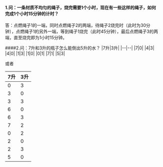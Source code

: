 #### 1.问：一条材质不均匀的绳子，烧完需要1个小时，现在有一些这样的绳子，如何完成1个小时15分钟的计时？
答：点燃绳子1的一端，同时点燃绳子2的两端，待绳子2烧完时（此时为30分钟），点燃绳子1的另外一端，等到绳子1烧完（此时45分钟），最后点燃绳子3的两端，直至烧完即为1小时15分钟。

####2.问：7升和3升的瓶子怎么能倒出5升的水？
|7升|3升|
|--|--|
|7|0|
|4|3|
|4|0|
|1|3|
|1|0|
|0|1|
|7|1|
|5|3|

或者

|7升|3升|
|--|--|
|0|3|
|3|0|
|3|3|
|6|0|
|6|3|
|7|2|
|0|2|
|2|0|
|2|3|
|5|0|







